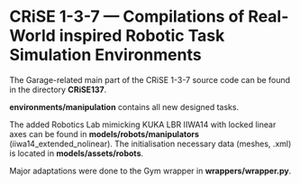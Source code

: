 # CRiSE 1-3-7 — Compilations of Real-World inspired Robotic Task Simulation Environments

The Garage-related main part of the CRiSE 1-3-7 source code can be found in the directory **CRiSE137**.

**environments/manipulation** contains all new designed tasks.

The added Robotics Lab mimicking KUKA LBR IIWA14 with locked linear axes can be found in **models/robots/manipulators** (iiwa14_extended_nolinear). The initialisation necessary data (meshes, .xml) is located in **models/assets/robots**.

Major adaptations were done to the Gym wrapper in **wrappers/wrapper.py**. 

